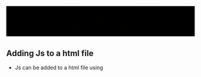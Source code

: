 <img src="./Illustrations/JsRefresher.gif" />

## Adding Js to a html file
* Js can be added to a html file using <script> tags(cumbersome unless script is small), by writing js code directly in the tags or linking a js file using the tag(more maintainable).
* Script tags are not self closing and we need both opening and closing tags.
* These tags have an src attribute that we pass the path the js script to.
* We can pass a defer keyword in the tag to make sure the script is executed after the html has finished loading, to ensure the necessary elements needed for the script to run have been loaded.
* Alternatively we can put the script tags at the end of the html document.
* This tag also has a type attribute which gets passed "module" argument, instead of using defer, and this treats our imported scripts as a js module instead of a js script, giving us the benefit of adding imports and exports in out scripts.
```html
<!DOCTYPE html>
<html>
  <head>
    <title>JavaScript Refresher</title>
    <link rel="stylesheet" href="assets/styles/main.css" />
    <meta charset="UTF-8" />
    <!-- <script src="./scripts/app.js" defer></script> -->
    <script src="./scripts/app.js" type="module"></script>
  </head>
  <body>
    Some content
  </body>
</html>
```
* React uses a build process which injects scripts into our html code. This means that the code we write is not the code that is run directly, its transformed and then handed off to the browser. Libraries such as react-scripts add the script tags into our html code for us.
* Build process not only makes the jsx code we write in react execute in the browser, it also optimizes the code for production(minification).


## import and export
* Make sure to add type attribute set to "module" in the html file.
* We can export stuff from a file using named exports or default export.
* Name exports need to be declared and defined but default export are exported directly.
* Named exports are destructured and imported, default imports are imported directly.

util.js
```js
export let x = "export 1 named x";
export let y = "export 2 named y";
export default "default export";
```

app.js
```js
import string, { x, y } from "./util.js";
console.log(x, y, string);
console.log("finished");
```

* We can also import everything as an object and access the imports from it. Default export is available under default field.

app.js
```js
import * as vars from "./util.js";
console.log(vars.x, vars.y, vars.default);
console.log("finished");
```

## Values and variables and constants

* There are different types of values such as strings, numbers, boolean, null and undefined and also an object value.
* Variable store values, has name of your choice, have reusability and readability.
* Variables created using **let** keyword and must follow some rules
  * No white space or special characters.
  * May contain a number but not at the start.
  * Must not clash with reserved keywords.
  * Should use camel casing, eg. userName, isCorrect.
  * Should identify the thing it contains.
* Constants are created using the const keyword and follow the naming conventions of the varibales as well.
* The difference between cariables and constants is that constants cannot be reassigned.

app.js
```js
let userName="Abhishek";
console.log(userName);
const dataPoint="xyz1Abc2";
console.log(dataPoint);
// dataPoint="abcd1xyz2"; //throws error
```

## Operators

* **+,-,*,/** can be used for math operations. **+** opearator is also used for string concatenations. Other comaparison operations include **<,>,<=,>=** etc.
* **===** operator is used to check for equality without type coersion, whereas **==** compares values with type coersion. Both yeild boolean value.

```js
let a = 10;
let b = "10";
console.log(a == b); //true
console.log(a === b); //false
```

## Functions

* A code block being executed when being called and as often being called helps in modularity decreases repetition.
* It can be created using the function keyword or the arrow function syntax, the arrow fucntion syntax being the more modern way to do it.
* The function must have a name, may have list of parameters that need to defined before being passed.
* Functions can also have default parameters that can be set using an equal sign in the function defintion. This is the value which will be used if no argument is passed for this parameter.
* Functions can return values, objects, arrays, etc. and are returned using the return keyword.
* Crucial React features include components that are basically arrow functions(can also be class based components but thats on  its way out).

Example of different functions with function keyword and arrow syntax.

app.js
```js
function func(a, b) {
  // do stuff
  return a * b;
}
function func1(a, b = 2) {
  // do stuff
  return a * b;
}
const func2 = (b, a = 1) => {
  // do stuff
  return a * b;
};
//We can omit the curly braces and return statement.
const func3 = (a = 1, b = 2) => a * b;

//If only one parameter is there we can omit the parantheses
// in the definition.
const func4 = (a) => a * 2;

//We must be careful while returning
// objects in the short return syntax.
//This throws an error
//const func5 = (a, b) => { name: a, age: b };

//This is the correct way to return objects
const func5 = (a, b) => ({ name: a, age: b });

console.log(func(1, 2)); //2
console.log(func1(2, 3)); //4
console.log(func2(4)); //6
console.log(func3()); //4
console.log(func4(53)); //106
console.log(func5("Hillary", 69)); //{name: 'Hillary', age: 69}
```

## Objects and Classes

* Objects are a collection that can contains value and functions. The values in the object are called as properties and the functions in the object is called as methods.
* The properties of the object can be accessed in the methods using the **this** keyword.
* Object can be created directly or from a blueprint.

Examples of objects are as follows

```js
//We can create objects directly as so
const obj = {
  name: "SleepyDev",
  age: 23,
  // we make methods as shown below
  greet() {
    console.log(this.name + " says Hi! ");
  },
  sayAge() {
    console.log("I am " + this.age + " years of age");
  },
};
obj.greet(); //SleepyDev says Hi!
obj.sayAge(); //I am 23 years of age

//Class blueprint can be defined as so
class Obj {
  //class needs a constructor to be instanciated
  constructor(name, age) {
    this.name = name;
    this.age = age;
  }
  greet() {
    console.log(this.name + " says Hi! ");
  }
  sayAge() {
    console.log("I am " + this.age + " years of age");
  }
}
// objects from blueprints
//can be instantiated using new keyword
const newDev = new Obj("AngryDev", 24);

newDev.greet(); //AngryDev says Hi!
newDev.sayAge(); //I am 24 years of age
```

## Arrays and Array methods

* Arrays are meant to store data(values, arrays, objects, etc) in a serialised format.
* We can access array element using indexing,slicing, etc.
* Some frequently used array methods in JavaScript are:
  1. `push()`: Adds one or more elements to the end of an array and returns the new length of the array.
  2. `pop()`: Removes the last element from an array and returns that element.
  3. `shift()`: Removes the first element from an array and returns that element.
  4. `unshift()`: Adds one or more elements to the beginning of an array and returns the new length of the array.
  5. `splice()`: Changes the contents of an array by removing or replacing existing elements and/or adding new elements in place.
  6. `slice()`: Returns a shallow copy of a portion of an array into a new array.
  7. `concat()`: Combines two or more arrays.
  8. `forEach()`: Executes a provided function once for each array element.
  9. `map()`: Creates a new array populated with the results of calling a provided function on every element in the calling array.
  10. `filter()`: Creates a new array with all elements that pass the test implemented by the provided function.
  11. `find()`: Returns the first element in the array that satisfies the provided testing function.
  12. `indexOf()`: Returns the first index at which a given element can be found in the array, or -1 if it is not present.
  13. `includes()`: Determines whether an array includes a certain value among its entries, returning true or false as appropriate.
  14. `some()`: Checks if at least one element in the array passes the test implemented by the provided function.
  15. `every()`: Checks if all elements in the array pass the test implemented by the provided function.

  These are just a few commonly used array methods in JavaScript.
  Descriptive information on each of the functions, their usage and other functions can be found [here](https://developer.mozilla.org/en-US/docs/Web/JavaScript/Reference/Global_Objects/Array).
  Many of these functions take different values or anonymous functions as arguments to do opearations on the array.

## Destructuring and spreading

* We can destructure arrays and objects to pull values faster.
* Arrays are destructured by index and hence we can give any name to the destructured variables, but since objects are destructured by keys, we need to destructure using key names. We can assign aliases to them later tho.

```js
//Array destructuring
let [firstName, lastName] = ["Alex", "Reagan"];
console.log(firstName, lastName); //Alex Reagan

//Object destructuring
let { fName, lName } = { fName: "Richard", lName: "Strand" };
console.log(fName, lName); //Richard Strand

//Object destructuring with alias
let { fName: pfname, lName: plname } = {
  fName: "Paul",
  lName: "Montgomery",
};
console.log(pfname, plname); //Paul Montgomery

//We can also use destructuring in function parameters
const func = ({ name, age }) =>
  "Hi! My name is " + name + " and my ages is " + age + " years";
console.log(func({ name: "SleepyDev", age: 23 }));
//Hi! My name is SleepyDev and my age is 23 years
```

* We can spread array and object contents using the spread operator.
* A thing to note for the array spreading is that new array elements will follow the order in which they are spread.
* Also object spreading is that, if there is a conflict of key names, the key will have value based on the order in which the spread operation was done.

```js
let dune = ["Paul", "Chani", "Leto"];
let semetary = ["Gage", "Jud", "Louis"];
//Array elements follow order in which they are spread 
let mix = [...dune, ...semetary];
//["Paul", "Chani", "Leto", "Gage", "Jud", "Louis"]
console.log(mix);

let paul1 = { name: "Paul Atreides", title: "Kwisatz Haderach" };
let paul2 = { name: "Paul Atreides", title: "Lisan al Gaib" };

//Object keys being overwritten according to the order
//of spreading
let paula = { ...paul1, ...paul2 };
let paulb = { ...paul2, ...paul1 };
console.log(paula);
//{ name: "Paul Atreides", title: "Lisan al Gaib" }
console.log(paulb);
//{ name: "Paul Atreides", title: "Kwisatz Haderach" }
```


